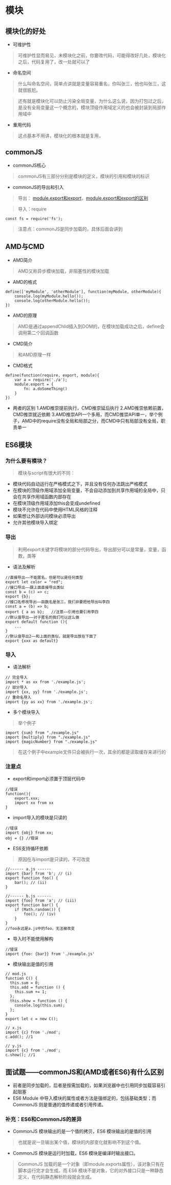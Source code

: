 # 模块
## 模块化的好处
- 可维护性
> 可维护性显而易见，未模块化之前，你要改代码，可能得改好几处，模块化之后，代码复用了，改一处就可以了
- 命名空间
> 什么叫命名空间，简单点讲就是变量容易重名，你叫张三，他也叫张三，这就很尴尬。

> 还有就是模块化可以防止污染全局变量，为什么这么说，因为打包过之后，是没有全局变量这一个概念的，模块顶级作用域定义的也会被封装到局部作用域中
- 重用代码
> 这点基本不用讲，模块化的根本就是复用，
## commonJS
- commonJS核心
> commonJS有三部分分别是模块的定义，模块的引用和模块的标识
- commonJS的导出和引入
> 导出： [module.export和export](https://github.com/laihuamin/node-learning/tree/master/node%E5%AD%A6%E4%B9%A0/%E7%AC%AC%E4%B8%80%E8%AF%BE)，[module.export和export的区别](https://github.com/laihuamin/node-learning/tree/master/node%E5%AD%A6%E4%B9%A0/%E7%AC%AC%E4%BA%8C%E8%AF%BE)

> 导入：require
```
const fs = require('fs');
```
> 注意点：commonJS是同步加载的，具体后面会讲到
## AMD与CMD
- AMD简介
> AMD又称异步模块加载，非阻塞性的模块加载
- AMD的格式
```
define(['myModule', 'otherModule'], function(myModule, otherModule){
    console.log(myModule.hello());
    console.log(otherModule.hello());
})
```
- AMD的原理
> AMD是通过appendChlid插入到DOM的，在模块加载成功之后，define会调用第二个回调函数
- CMD简介
> 和AMD原理一样
- CMD格式
```
define(function(require, export, module){
    var a = require('./a');
    module.export = {
        fn: a.doSomeThing()
    }
})
```
- 两者的区别
1.AMD推崇提前执行，CMD推崇延后执行
2.AMD推崇依赖前置，CMD推崇就近依赖
3.AMD推崇API一个多用，而CMD推崇API单一，举个例子，AMD中的require没有全局和局部之分，而CMD中只有局部没有全局，职责单一
## ES6模块
### 为什么要有模块？
> 模块与script有很大的不同：
- 模块代码自动运行在严格模式之下，并且没有任何办法跳出严格模式
- 在模块的顶级作用域添加全局变量，不会自动添加到共享作用域的全局中，只会在共享作用域函数内部存在
- 在模块顶级作用域添加this会变成undefined
- 模块不允许在代码中使用HTML风格的注释
- 如果想让外部访问模块必须导出
- 允许其他模块导入绑定
### 导出
> 利用export关键字将模块的部分代码导出，导出部分可以是常量，变量，函数，类等
- 语法及解析
```
//直接导出——不能匿名，但是可以是任何类型
export let color = "red";
//接口导出——跟上面直接导出类似
const b = (c) => c;
export {b};
//接口名修改导出——函数名是张三，我们非要把他导出叫李四
const a = (b) => b;
export { a as b};   //注意——引用也要引用李四
//默认值导出——对于匿名的我们可以这么做
export default function (){
    ...
}
//默认值导出2——和上面的类似，就是导出放在下面了
export {xxx as default}
```
### 导入
- 语法解析
```
// 完全导入
import * as xx from './example.js';
// 部分导入
import {xx, yy} from './example.js';
// 重命名导入
import {yy as xx} from './example.js';
```
- 多个模块导入
> 举个例子
```
import {sum} from "./example.js"
import {multiply} from "./example.js"
import {magicNumber} from "./example.js"
```
> 在这个例子中example文件只会被执行一次，其余的都是读取缓存来进行的
### 注意点
- export和import必须置于顶层代码中
```
//错误
function(){
    export.xxx;
    import xx from xx
}
```
- import导入的模块是只读的
```
//错误
import {obj} from xx;
obj = {} //错误
```
- ES6支持循环依赖
> 原因在与import是只读的，不可改变
```
//------ a.js ------
import {bar} from 'b'; // (i)
export function foo() {
    bar(); // (ii)
}

//------ b.js ------
import {foo} from 'a'; // (iii)
export function bar() {
    if (Math.random()) {
        foo(); // (iv)
    }
}
//foo永远是a.js中的foo，无法被改变
```
- 导入时不能使用解构
```
//错误
import {foo: {bar}} from './example.js'
```

- 模块输出是值的引用
```
// mod.js
function C() {
  this.sum = 0;
  this.add = function () {
    this.sum += 1;
  };
  this.show = function () {
    console.log(this.sum);
  };
}
export let c = new C();

// x.js
import {c} from './mod';
c.add(); //1

// y.js
import {c} from './mod';
c.show(); //1

```

## 面试题——commonJS和(AMD或者ES6)有什么区别
- 前者是同步加载的，后者是按需加载的，如果浏览器中也引用同步加载容易引起阻塞
- ES6 Module 中导入模块的属性或者方法是强绑定的，包括基础类型；而 CommonJS 则是普通的值传递或者引用传递。

### 补充：ES6和CommonJS的差异
- CommonJS 模块输出的是一个值的拷贝，ES6 模块输出的是值的引用
> 也就是说一旦输出某个值，模块的内部变化就影响不到这个值。
- CommonJS 模块是运行时加载，ES6 模块是编译时输出接口。
> CommonJS 加载的是一个对象（即module.exports属性），该对象只有在脚本运行完才会生成。而 ES6 模块不是对象，它的对外接口只是一种静态定义，在代码静态解析阶段就会生成。
